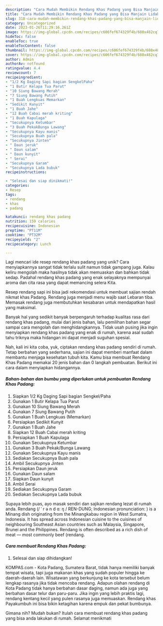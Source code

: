 ```yaml
---
description: "Cara Mudah Membikin Rendang Khas Padang yang Bisa Manjain Lidah"
title: "Cara Mudah Membikin Rendang Khas Padang yang Bisa Manjain Lidah"
slug: 318-cara-mudah-membikin-rendang-khas-padang-yang-bisa-manjain-lidah
category: Uncategorized
date: 2023-01-26T11:29:16.261Z
image: https://img-global.cpcdn.com/recipes/c606fef674329f4b/680x482cq70/rendang-khas-padang-foto-resep-utama.jpg
hideToc: false
enableToc: true
enableTocContent: false
thumbnail: https://img-global.cpcdn.com/recipes/c606fef674329f4b/680x482cq70/rendang-khas-padang-foto-resep-utama.jpg
cover: https://img-global.cpcdn.com/recipes/c606fef674329f4b/680x482cq70/rendang-khas-padang-foto-resep-utama.jpg
author: Admin
authorAv: notfound
ratingvalue: 4.4
reviewcount: 7
recipeingredient:
- "1/2 Kg Daging Sapi bagian SengkelPaha"
- "1 Butir Kelapa Tua Parut"
- "10 Siung Bawang Merah"
- "7 Siung Bawang Putih"
- "1 Buah Lengkuas Memarkan"
- "Sedikit Kunyit"
- "1 Buah Jahe"
- "12 Buah Cabai merah kriting"
- "1 Buah Kapulaga"
- "Secukupnya Ketumbar"
- "3 Buah PekakBunga Lawang"
- "Secukupnya Kayu manis"
- "Secukupnya Buah pala"
- "Secukupnya Jinten"
- " Daun jeruk"
- " Daun salam"
- " Daun kunyit"
- " Serai"
- "Secukupnya Garam"
- "Secukupnya Lada bubuk"
recipeinstructions:

- "Selesai dan siap dinikmati!"
categories:
- Resep
tags:
- rendang
- khas
- padang

katakunci: rendang khas padang 
nutrition: 159 calories
recipecuisine: Indonesian
preptime: "PT11M"
cooktime: "PT32M"
recipeyield: "2"
recipecategory: Lunch

---
```





Lagi mencari ide resep rendang khas padang yang unik? Cara menyiapkannya sangat tidak terlalu sulit namun tidak gampang juga. Kalau keliru mengolah maka hasilnya tidak akan memuaskan dan bahkan tidak sedap. Padahal rendang khas padang yang enak selayaknya mempunyai aroma dan cita rasa yang dapat memancing selera Kita.





Resep rendang sapi ini bisa jadi rekomendasi untuk membuat sajian rendah nikmat khas Padang. Rendang juga menjadi menu wajib saat Lebaran tiba. Memasak rendang juga membutuhkan kesabaran untuk mendapatkan hasil yang maksimal.

Banyak hal yang sedikit banyak berpengaruh terhadap kualitas rasa dari rendang khas padang, mulai dari jenis bahan, lalu pemilihan bahan segar sampai cara mengolah dan menghidangkannya. Tidak usah pusing jika ingin menyiapkan rendang khas padang yang enak di rumah, karena asal sudah tahu triknya maka hidangan ini dapat menjadi suguhan spesial.






Nah, kali ini kita coba, yuk, ciptakan rendang khas padang sendiri di rumah. Tetap berbahan yang sederhana, sajian ini dapat memberi manfaat dalam membantu menjaga kesehatan tubuh kita. Kamu bisa membuat Rendang Khas Padang memakai 20 jenis bahan dan 0 langkah pembuatan. Berikut ini cara dalam menyiapkan hidangannya.

<!--inarticleads1-->

##### Bahan-bahan dan bumbu yang diperlukan untuk pembuatan Rendang Khas Padang:

1. Siapkan 1/2 Kg Daging Sapi bagian Sengkel/Paha
1. Gunakan 1 Butir Kelapa Tua Parut
1. Gunakan 10 Siung Bawang Merah
1. Gunakan 7 Siung Bawang Putih
1. Gunakan 1 Buah Lengkuas (Memarkan)
1. Persiapkan Sedikit Kunyit
1. Gunakan 1 Buah Jahe
1. Siapkan 12 Buah Cabai merah kriting
1. Persiapkan 1 Buah Kapulaga
1. Gunakan Secukupnya Ketumbar
1. Gunakan 3 Buah Pekak/Bunga Lawang
1. Gunakan Secukupnya Kayu manis
1. Sediakan Secukupnya Buah pala
1. Ambil Secukupnya Jinten
1. Persiapkan  Daun jeruk
1. Gunakan  Daun salam
1. Siapkan  Daun kunyit
1. Ambil  Serai
1. Sediakan Secukupnya Garam
1. Sediakan Secukupnya Lada bubuk


Supaya lebih puas, ayo masak sendiri dan sajikan rendang lezat di rumah anda. Rendang (/ ˈ r ə n d ɑː ŋ / REN-DUNG; Indonesian pronunciation: ) is a Minang dish originating from the Minangkabau region in West Sumatra, Indonesia. It has spread across Indonesian cuisine to the cuisines of neighbouring Southeast Asian countries such as Malaysia, Singapore, Brunei and the Philippines. Rendang is often described as a rich dish of meat — most commonly beef (rendang. 

<!--inarticleads2-->

##### Cara membuat Rendang Khas Padang:


1. Selesai dan siap dihidangkan!

KOMPAS.com - Kota Padang, Sumatera Barat, tidak hanya memiliki banyak tempat wisata, tapi juga makanan khas yang sudah populer hingga ke daerah-daerah lain. Wisatawan yang berkunjung ke kota tersebut belum lengkap rasanya jika tidak mencoba rendang. Adapun olahan rendang di Kota Padang tidak hanya berbahan dasar daging, namun ada juga yang berbahan dasar telur dan paru-paru. Jika ingin yang lebih praktis lagi, rendang kentang kecil yang pulen rasanya juga memuaskan. Rendang khas Payakumbuh ini bisa bikin ketagihan karena empuk dan pekat bumbunya. 

Gimana nih? Mudah bukan? Itulah cara membuat rendang khas padang yang bisa anda lakukan di rumah. Selamat menikmati
